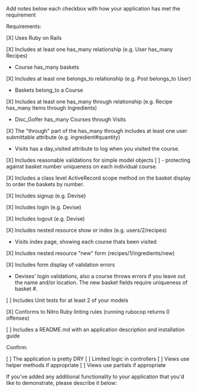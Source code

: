 Add notes below each checkbox with how your application has met the requirement

Requirements:

[X] Uses Ruby on Rails

[X] Includes at least one has_many relationship (e.g. User has_many Recipes)
  - Course has_many baskets

[X] Includes at least one belongs_to relationship (e.g. Post belongs_to User)
  - Baskets belong_to a Course

[X] Includes at least one has_many through relationship (e.g. Recipe has_many Items through Ingredients)
  - Disc_Golfer has_many Courses through Visits

[X] The "through" part of the has_many through includes at least one user submittable attribute (e.g. ingredient#quantity)
  - Visits has a day_visited attribute to log when you visited the course.

[X] Includes reasonable validations for simple model objects
  [ ] - protecting against basket number uniqueness on each individual course.

[X] Includes a class level ActiveRecord scope method
  on the basket display to order the baskets by number.

[X] Includes signup (e.g. Devise)

[X] Includes login (e.g. Devise)

[X] Includes logout (e.g. Devise)

[X] Includes nested resource show or index (e.g. users/2/recipes)
  - Visits index page, showing each course thats been visited

[X] Includes nested resource "new" form (recipes/1/ingredients/new)

[X] Includes form display of validation errors
  - Devises' login validations, also a course throws errors if you leave out the name and/or location. The new basket fields require uniqueness of basket #.

[ ] Includes Unit tests for at least 2 of your models

[X] Conforms to Nitro Ruby linting rules (running rubocop returns 0 offenses)

[ ] Includes a README.md with an application description and installation guide


Confirm:

[ ] The application is pretty DRY
[ ] Limited logic in controllers
[ ] Views use helper methods if appropriate
[ ] Views use partials if appropriate

If you've added any additional functionality to your application that you'd like to demonstrate, please describe it below:

